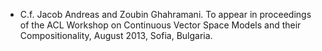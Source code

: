 - C.f. Jacob Andreas and Zoubin Ghahramani. To appear in proceedings of the ACL
  Workshop on Continuous Vector Space Models and their Compositionality, August
  2013, Sofia, Bulgaria.

